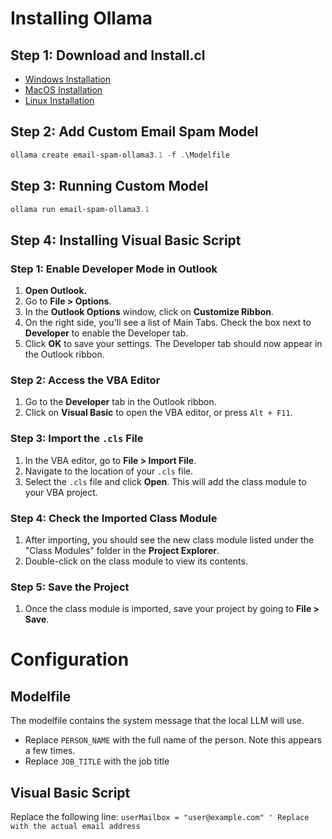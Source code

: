 # Installing Ollama

## Step 1: Download and Install.cl

- [Windows Installation](https://ollama.com/download/windows)
- [MacOS Installation](https://ollama.com/download/mac)
- [Linux Installation](https://ollama.com/download/linux)

## Step 2: Add Custom Email Spam Model

```PowerShell
ollama create email-spam-ollama3.1 -f .\Modelfile
```

## Step 3: Running Custom Model

```PowerShell
ollama run email-spam-ollama3.1
```

## Step 4: Installing Visual Basic Script

### Step 1: Enable Developer Mode in Outlook

1. **Open Outlook.**
2. Go to **File > Options**.
3. In the **Outlook Options** window, click on **Customize Ribbon**.
4. On the right side, you'll see a list of Main Tabs. Check the box next to **Developer** to enable the Developer tab.
5. Click **OK** to save your settings. The Developer tab should now appear in the Outlook ribbon.

### Step 2: Access the VBA Editor

1. Go to the **Developer** tab in the Outlook ribbon.
2. Click on **Visual Basic** to open the VBA editor, or press `Alt + F11`.

### Step 3: Import the `.cls` File

1. In the VBA editor, go to **File > Import File**.
2. Navigate to the location of your `.cls` file.
3. Select the `.cls` file and click **Open**. This will add the class module to your VBA project.

### Step 4: Check the Imported Class Module

1. After importing, you should see the new class module listed under the "Class Modules" folder in the **Project Explorer**.
2. Double-click on the class module to view its contents.

### Step 5: Save the Project

1. Once the class module is imported, save your project by going to **File > Save**.

# Configuration

## Modelfile

The modelfile contains the system message that the local LLM will use.

- Replace `PERSON_NAME` with the full name of the person. Note this appears a few times.
- Replace `JOB_TITLE` with the job title

## Visual Basic Script

Replace the following line:
`userMailbox = "user@example.com" ' Replace with the actual email address`

